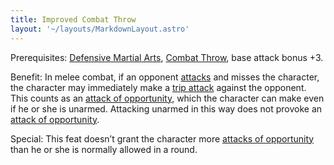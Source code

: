 ```yaml
---
title: Improved Combat Throw
layout: '~/layouts/MarkdownLayout.astro'
---
```

Prerequisites: [Defensive Martial Arts](/modern.d20.srd/feats/defensive.martial.arts), [Combat Throw](/modern.d20.srd/feats/combat.throw), base attack bonus +3.

Benefit: In melee combat, if an opponent
[attacks](/modern.d20.srd/combat/attack.roll) and misses the character, the
character may immediately make a [trip attack](/modern.d20.srd/combat/trip)
against the opponent. This counts as an [attack of opportunity](/modern.d20.srd/combat/attacks.of.opportunity), which the
character can make even if he or she is unarmed. Attacking unarmed in this way
does not provoke an [attack of opportunity](/modern.d20.srd/combat/attacks.of.opportunity).

Special: This feat doesn’t grant the character more [attacks of opportunity](/modern.d20.srd/combat/attacks.of.opportunity) than he or she is
normally allowed in a round.

